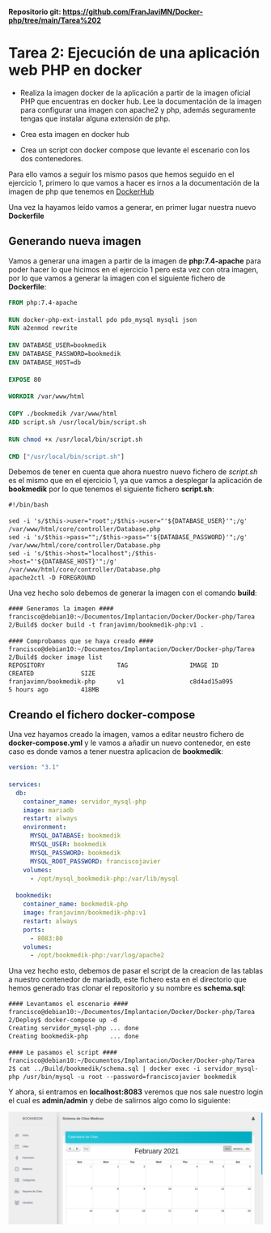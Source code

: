 **Repositorio git: https://github.com/FranJaviMN/Docker-php/tree/main/Tarea%202**

# Tarea 2: Ejecución de una aplicación web PHP en docker

* Realiza la imagen docker de la aplicación a partir de la imagen oficial PHP que encuentras en docker hub. Lee la documentación de la imagen para configurar una imagen con apache2 y php, además seguramente tengas que instalar alguna extensión de php.

* Crea esta imagen en docker hub

* Crea un script con docker compose que levante el escenario con los dos contenedores.

Para ello vamos a seguir los mismo pasos que hemos seguido en el ejercicio 1, primero lo que vamos a hacer es irnos a la documentación de la imagen de php que tenemos en [DockerHub](https://hub.docker.com/_/php/)

Una vez la hayamos leido vamos a generar, en primer lugar nuestra nuevo **Dockerfile**

## Generando nueva imagen

Vamos a generar una imagen a partir de la imagen de **php:7.4-apache** para poder hacer lo que hicimos en el ejercicio 1 pero esta vez con otra imagen, por lo que vamos a generar la imagen con el siguiente fichero de **Dockerfile**:
```dockerfile
FROM php:7.4-apache

RUN docker-php-ext-install pdo pdo_mysql mysqli json
RUN a2enmod rewrite

ENV DATABASE_USER=bookmedik
ENV DATABASE_PASSWORD=bookmedik
ENV DATABASE_HOST=db

EXPOSE 80

WORKDIR /var/www/html

COPY ./bookmedik /var/www/html
ADD script.sh /usr/local/bin/script.sh

RUN chmod +x /usr/local/bin/script.sh

CMD ["/usr/local/bin/script.sh"]
```

Debemos de tener en cuenta que ahora nuestro nuevo fichero de *script.sh* es el mismo que en el ejercicio 1, ya que vamos a desplegar la aplicación de **bookmedik** por lo que tenemos el siguiente fichero **script.sh**:
```shell
#!/bin/bash

sed -i 's/$this->user="root";/$this->user="'${DATABASE_USER}'";/g' /var/www/html/core/controller/Database.php
sed -i 's/$this->pass="";/$this->pass="'${DATABASE_PASSWORD}'";/g' /var/www/html/core/controller/Database.php
sed -i 's/$this->host="localhost";/$this->host="'${DATABASE_HOST}'";/g' /var/www/html/core/controller/Database.php
apache2ctl -D FOREGROUND
```

Una vez hecho solo debemos de generar la imagen con el comando **build**:
```shell
#### Generamos la imagen ####
francisco@debian10:~/Documentos/Implantacion/Docker/Docker-php/Tarea 2/Build$ docker build -t franjavimn/bookmedik-php:v1 .

#### Comprobamos que se haya creado ####
francisco@debian10:~/Documentos/Implantacion/Docker/Docker-php/Tarea 2/Build$ docker image list
REPOSITORY                    TAG                 IMAGE ID            CREATED             SIZE
franjavimn/bookmedik-php      v1                  c8d4ad15a095        5 hours ago         418MB
```

## Creando el fichero docker-compose

Una vez hayamos creado la imagen, vamos a editar neustro fichero de **docker-compose.yml** y le vamos a añadir un nuevo contenedor, en este caso es donde vamos a tener nuestra aplicacion de **bookmedik**:
```yml
version: "3.1"

services:
  db:
    container_name: servidor_mysql-php
    image: mariadb
    restart: always
    environment:
      MYSQL_DATABASE: bookmedik
      MYSQL_USER: bookmedik
      MYSQL_PASSWORD: bookmedik
      MYSQL_ROOT_PASSWORD: franciscojavier
    volumes:
      - /opt/mysql_bookmedik-php:/var/lib/mysql

  bookmedik:
    container_name: bookmedik-php
    image: franjavimn/bookmedik-php:v1
    restart: always
    ports:
      - 8083:80
    volumes:
      - /opt/bookmedik-php:/var/log/apache2
```

Una vez hecho esto, debemos de pasar el script de la creacion de las tablas a nuestro contenedor de mariadb, este fichero esta en el directorio que hemos generado tras clonar el repositorio y su nombre es **schema.sql**:
```shell
#### Levantamos el escenario ####
francisco@debian10:~/Documentos/Implantacion/Docker/Docker-php/Tarea 2/Deploy$ docker-compose up -d
Creating servidor_mysql-php ... done
Creating bookmedik-php      ... done

#### Le pasamos el script ####
francisco@debian10:~/Documentos/Implantacion/Docker/Docker-php/Tarea 2$ cat ../Build/bookmedik/schema.sql | docker exec -i servidor_mysql-php /usr/bin/mysql -u root --password=franciscojavier bookmedik
```

Y ahora, si entramos en **localhost:8083** veremos que nos sale nuestro login el cual es **admin/admin** y debe de salirnos algo como lo siguiente:

![imagen de php con bookmedik](https://raw.githubusercontent.com/FranJaviMN/elementos-grado/main/Implantacion/docker/bookmedik-php.png)